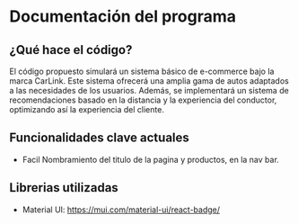 # Documentación del programa

## ¿Qué hace el código?
El código propuesto simulará un sistema básico de e-commerce bajo la marca CarLink. Este sistema ofrecerá una amplia gama de autos adaptados a las necesidades de los usuarios. Además, se implementará un sistema de recomendaciones basado en la distancia y la experiencia del conductor, optimizando así la experiencia del cliente.

## Funcionalidades clave actuales
- Facil Nombramiento del titulo de la pagina y productos, en la nav bar.

## Librerias utilizadas

- Material UI: https://mui.com/material-ui/react-badge/
